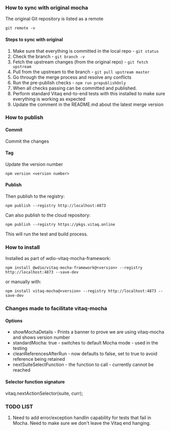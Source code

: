 ### How to sync with original mocha

The original Git repository is listed as a remote

```shell
git remote -v
```

#### Steps to sync with original

1. Make sure that everything is committed in the local repo - `git status`
2. Check the branch - `git branch -v`
3. Fetch the upstream changes (from the original repo) - `git fetch upstream`
4. Pull from the upstream to the branch - `git pull upstream master`
5. Go through the merge process and resolve any conflicts
6. Run the pre-publish checks - `npm run prepublishOnly`
7. When all checks passing can be committed and published.
8. Perform standard Vitaq end-to-end tests with this installed to make sure everything is working as expected
9. Update the comment in the README.md about the latest merge version

### How to publish

#### Commit

Commit the changes

#### Tag

Update the version number

```node
npm version <version number>
```

#### Publish

Then publish to the registry:

```node
npm publish --registry http://localhost:4873
```

Can also publish to the cloud repository:

```node
npm publish --registry https://pkgs.vitaq.online
```

This will run the test and build process.

### How to install

Installed as part of wdio-vitaq-mocha-framework:

```node
npm install @wdio/vitaq-mocha-framework@<version> --registry http://localhost:4873 --save-dev
```

or manually with:

```node
npm install vitaq-mocha@<version> --registry http://localhost:4873 --save-dev
```

### Changes made to facilitate vitaq-mocha

#### Options

- showMochaDetails - Prints a banner to prove we are using vitaq-mocha and shows version number
- standardMocha: true - switches to default Mocha mode - used in the testing
- cleanReferencesAfterRun - now defaults to false, set to true to avoid reference being retained
- nextSuiteSelectFunction - the function to call - currently cannot be reached

#### Selector function signature

vitaq.nextActionSelector(suite, curr);

### TODO LIST

1. Need to add error/exception handlin capability for tests that fail in Mocha. Need to make sure we don't leave the Vitaq end hanging.
